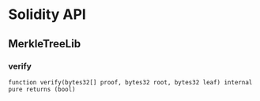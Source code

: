 # Solidity API

## MerkleTreeLib

### verify

```solidity
function verify(bytes32[] proof, bytes32 root, bytes32 leaf) internal pure returns (bool)
```

